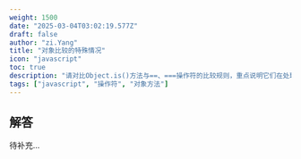 ```yaml
---
weight: 1500
date: "2025-03-04T03:02:19.577Z"
draft: false
author: "zi.Yang"
title: "对象比较的特殊情况"
icon: "javascript"
toc: true
description: "请对比Object.is()方法与==、===操作符的比较规则，重点说明它们在处理+0/-0和NaN时的行为差异，并给出具体示例。"
tags: ["javascript", "操作符", "对象方法"]
---
```


## 解答

待补充...
